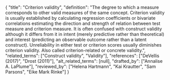 {
    "title": "Criterion validity",
    "definition": "The degree to which a measure corresponds to other valid measures of the same concept. Criterion validity is usually established by calculating regression coefficients or bivariate correlations estimating the direction and strength of relation between test measure and criterion measure. It is often confused with construct validity although it differs from it in intent (merely predictive rather than theoretical) and interest (predicting an observable outcome rather than a latent construct). Unreliability in either test or criterion scores usually diminishes criterion validity. Also called criterion-related or concrete validity.",
    "related_terms": ["Construct validity", "Validity"],
    "references": ["DeVellis (2017)", "Drost (2011)"],
    "alt_related_terms": [null],
    "drafted_by": ["Annalise A. LaPlume"],
    "reviewed_by": ["Helena Hartmann", "Kai Krautter", "Sam Parsons", "Eike Mark Rinke"]
  }
